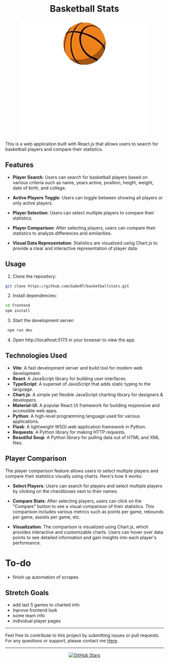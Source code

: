 <h1 align="center">Basketball Stats</h1>

<p align="center">
  <img src="frontend/src/components/assets/basketball.gif" alt="Basketball GIF">
</p>


This is a web application built with React.js that allows users to search for basketball players and compare their statistics.

## Features

- **Player Search**: Users can search for basketball players based on various criteria such as name, years active, position, height, weight, date of birth, and college.

- **Active Players Toggle**: Users can toggle between showing all players or only active players.

- **Player Selection**: Users can select multiple players to compare their statistics.

- **Player Comparison**: After selecting players, users can compare their statistics to analyze differences and similarities.

- **Visual Data Representation**: Statistics are visualized using Chart.js to provide a clear and interactive representation of player data.

## Usage

1. Clone the repository:

```bash
git clone https://github.com/Gabe9T/basketballstats.git
```

2. Install dependencies:
```bash
cd frontend
npm install
```
3. Start the development server:
```bash
 npm run dev
```
4. Open http://localhost:5173 in your browser to view the app.



## Technologies Used

- **Vite**: A fast development server and build tool for modern web development.
- **React**: A JavaScript library for building user interfaces.
- **TypeScript**: A superset of JavaScript that adds static typing to the language.
- **Chart.js**: A simple yet flexible JavaScript charting library for designers & developers.
- **Material-UI**: A popular React UI framework for building responsive and accessible web apps.
- **Python**: A high-level programming language used for various applications.
- **Flask**: A lightweight WSGI web application framework in Python.
- **Requests**: A Python library for making HTTP requests.
- **Beautiful Soup**: A Python library for pulling data out of HTML and XML files.




## Player Comparison

The player comparison feature allows users to select multiple players and compare their statistics visually using charts. Here's how it works:

- **Select Players**: Users can search for players and select multiple players by clicking on the checkboxes next to their names.

- **Compare Stats**: After selecting players, users can click on the "Compare" button to see a visual comparison of their statistics. This comparison includes various metrics such as points per game, rebounds per game, assists per game, etc.

- **Visualization**: The comparison is visualized using Chart.js, which provides interactive and customizable charts. Users can hover over data points to see detailed information and gain insights into each player's performance.



# To-do
- finish up automation of scrapes


## Stretch Goals
- add last 5 games to charted info 
- Inprove frontend look
- some team info 
- individual player pages 


---

Feel free to contribute to this project by submitting issues or pull requests. For any questions or support, please contact me [Here](mailto:gabrieltucker260@gmail.com).

---

<p align="center">
  <a href="https://github.com/Gabe9T/basketballstats">
    <img src="https://img.shields.io/github/stars/Gabe9T/basketballstats?style=social" alt="GitHub Stars">
  </a>
</p>